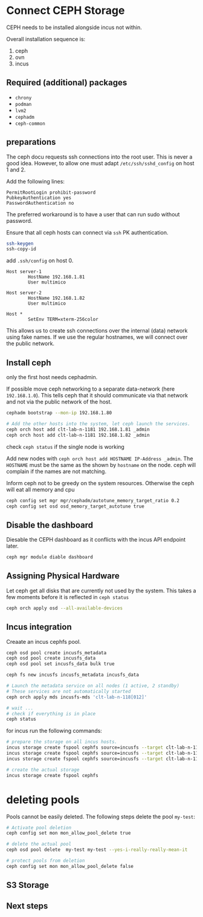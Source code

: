 # Connect CEPH Storage

CEPH needs to be installed alongside incus not within.

Overall installation sequence is:

1. ceph
2. ovn
3. incus

## Required (additional) packages

- `chrony`
- `podman`
- `lvm2`
- `cephadm`
- `ceph-common`

## preparations

The ceph docu requests ssh connections into the root user. This is never a good idea. However, to allow one must adapt `/etc/ssh/sshd_config` on host 1 and 2. 

Add the following lines: 

```
PermitRootLogin prohibit-password
PubkeyAuthentication yes
PasswordAuthentication no
```

The preferred workaround is to have a user that can run sudo without password. 

Ensure that all ceph hosts can connect via `ssh` PK authentication. 

```bash
ssh-keygen
ssh-copy-id 
```

add `.ssh/config` on host 0.

```
Host server-1
        HostName 192.168.1.81
        User multimico

Host server-2
        HostName 192.168.1.82
        User multimico

Host *
        SetEnv TERM=xterm-256color
```

This allows us to create ssh connections over the internal (data) network using fake names. If we use the regular hostnames, we will connect over the public network. 

## Install ceph

only the first host needs cephadmin.

If possible move ceph networking to a separate data-network (here `192.168.1.0`). This tells ceph that it should 
communicate via that network and not via the public network of the host. 

```bash
cephadm bootstrap --mon-ip 192.168.1.80

# Add the other hosts into the system, let ceph launch the services.
ceph orch host add clt-lab-n-1181 192.168.1.81 _admin
ceph orch host add clt-lab-n-1181 192.168.1.82 _admin
```

check `ceph status` if the single node is working

Add new nodes with `ceph orch host add HOSTNAME IP-Address _admin`. The `HOSTNAME` must be the same as the shown by `hostname` on the node. ceph will complain if the names are not matching. 

Inform ceph not to be greedy on the system resources. Otherwise the ceph will eat all memory and cpu
```bash
ceph config set mgr mgr/cephadm/autotune_memory_target_ratio 0.2
ceph config set osd osd_memory_target_autotune true
```

## Disable the dashboard

Diesable the CEPH dashboard as it conflicts with the incus API endpoint later. 

```bash
ceph mgr module diable dashboard
```

## Assigning Physical Hardware

Let ceph get all disks that are currently not used by the system. This takes a few moments before it is reflected in `ceph status`

```bash
ceph orch apply osd --all-available-devices
```

## Incus integration 

Creaate an incus cephfs pool.

```bash
ceph osd pool create incusfs_metadata
ceph osd pool create incusfs_data
ceph osd pool set incusfs_data bulk true

ceph fs new incusfs incusfs_metadata incusfs_data

# Launch the metadata service on all nodes (1 active, 2 standby)
# These services are not automatically started
ceph orch apply mds incusfs-mds 'clt-lab-n-118[012]'

# wait ...
# check if everything is in place
ceph status
```

for incus run the following commands: 

```bash
# prepare the storage on all incus hosts. 
incus storage create fspool cephfs source=incusfs --target clt-lab-n-1180
incus storage create fspool cephfs source=incusfs --target clt-lab-n-1181
incus storage create fspool cephfs source=incusfs --target clt-lab-n-1182

# create the actual storage
incus storage create fspool cephfs
```


# deleting pools

Pools cannot be easily deleted. The following steps delete the pool `my-test`:

```bash
# Activate pool deletion
ceph config set mon mon_allow_pool_delete true

# delete the actual pool
ceph osd pool delete  my-test my-test --yes-i-really-really-mean-it

# protect pools from deletion
ceph config set mon mon_allow_pool_delete false
```

## S3 Storage

## Next steps
